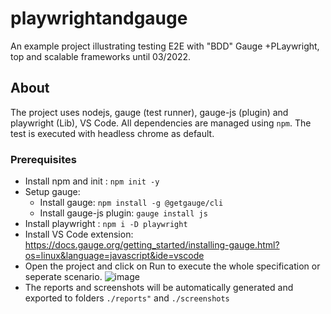 # playwrightandgauge

An example project illustrating testing E2E with "BDD" Gauge +PLaywright, top and scalable frameworks until 03/2022.


## About

The project uses nodejs, gauge (test runner), gauge-js (plugin) and playwright (Lib), VS Code. All dependencies are managed using `npm`.
The test is executed with headless chrome as default.

### Prerequisites

- Install npm and init : `npm init -y`
- Setup gauge:
  - Install gauge: `npm install -g @getgauge/cli`
  - Install gauge-js plugin: `gauge install js`
- Install playwright : `npm i -D playwright`  
- Install VS Code extension: https://docs.gauge.org/getting_started/installing-gauge.html?os=linux&language=javascript&ide=vscode
- Open the project and click on Run to execute the whole specification or seperate scenario.
![image](https://user-images.githubusercontent.com/13244276/159581529-98934f87-b205-472c-a1f8-c9e5f7c05c6a.png)
- The reports and screenshots will be automatically generated and exported to  folders `./reports"` and `./screenshots` 

